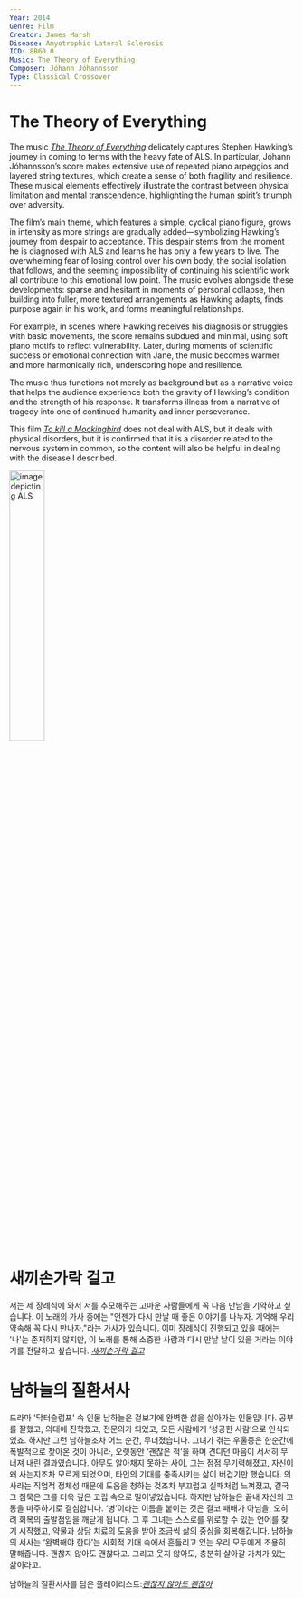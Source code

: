 ```yaml
---
Year: 2014
Genre: Film
Creator: James Marsh
Disease: Amyotrophic Lateral Sclerosis
ICD: 8B60.0
Music: The Theory of Everything
Composer: Jóhann Jóhannsson
Type: Classical Crossover
---
```


# The Theory of Everything

The music [*The Theory of Everything*](https://youtu.be/nMFUkbr7ymY?si=-FtmRNN__DjKrBJ6) delicately captures Stephen Hawking’s journey in coming to terms with the heavy fate of ALS. In particular, Jóhann Jóhannsson’s score makes extensive use of repeated piano arpeggios and layered string textures, which create a sense of both fragility and resilience. These musical elements effectively illustrate the contrast between physical limitation and mental transcendence, highlighting the human spirit’s triumph over adversity.

The film’s main theme, which features a simple, cyclical piano figure, grows in intensity as more strings are gradually added—symbolizing Hawking’s journey from despair to acceptance. This despair stems from the moment he is diagnosed with ALS and learns he has only a few years to live. The overwhelming fear of losing control over his own body, the social isolation that follows, and the seeming impossibility of continuing his scientific work all contribute to this emotional low point. The music evolves alongside these developments: sparse and hesitant in moments of personal collapse, then building into fuller, more textured arrangements as Hawking adapts, finds purpose again in his work, and forms meaningful relationships.

For example, in scenes where Hawking receives his diagnosis or struggles with basic movements, the score remains subdued and minimal, using soft piano motifs to reflect vulnerability. Later, during moments of scientific success or emotional connection with Jane, the music becomes warmer and more harmonically rich, underscoring hope and resilience.

The music thus functions not merely as background but as a narrative voice that helps the audience experience both the gravity of Hawking’s condition and the strength of his response. It transforms illness from a narrative of tragedy into one of continued humanity and inner perseverance.

This film [*To kill a Mockingbird*](ha_jeonghyeon.md) does not deal with ALS, but it deals with physical disorders, but it is confirmed that it is a disorder related to the nervous system in common, so the content will also be helpful in dealing with the disease I described.

<img src="./lee_junhee_img.png" alt="image depicting ALS" style="width:35%;" />

# 새끼손가락 걸고
저는 제 장례식에 와서 저를 추모해주는 고마운 사람들에게 꼭 다음 만남을 기약하고 싶습니다. 이 노래의 가사 중에는 "언젠가 다시 만날 때 좋은 이야기를 나누자. 기억해 우리 약속해 꼭 다시 만나자."라는 가사가 있습니다. 이미 장례식이 진행되고 있을 때에는 '나'는 존재하지 않지만, 이 노래를 통해 소중한 사람과 다시 만날 날이 있을 거라는 이야기를 전달하고 싶습니다. [*새끼손가락 걸고*](https://youtu.be/NGmL_WouziE?si=cQvPqoC9K5tZLu_A)

# 남하늘의 질환서사
드라마 '닥터슬럼프' 속 인물 남하늘은 겉보기에 완벽한 삶을 살아가는 인물입니다. 공부를 잘했고, 의대에 진학했고, 전문의가 되었고, 모든 사람에게 ‘성공한 사람’으로 인식되었죠. 하지만 그런 남하늘조차 어느 순간, 무너졌습니다. 그녀가 겪는 우울증은 한순간에 폭발적으로 찾아온 것이 아니라, 오랫동안 ‘괜찮은 척’을 하며 견디던 마음이 서서히 무너져 내린 결과였습니다. 아무도 알아채지 못하는 사이, 그는 점점 무기력해졌고, 자신이 왜 사는지조차 모르게 되었으며, 타인의 기대를 충족시키는 삶이 버겁기만 했습니다. 의사라는 직업적 정체성 때문에 도움을 청하는 것조차 부끄럽고 실패처럼 느껴졌고, 결국 그 침묵은 그를 더욱 깊은 고립 속으로 밀어넣었습니다. 하지만 남하늘은 끝내 자신의 고통을 마주하기로 결심합니다. ‘병’이라는 이름을 붙이는 것은 결코 패배가 아님을, 오히려 회복의 출발점임을 깨닫게 됩니다. 그 후 그녀는 스스로를 위로할 수 있는 언어를 찾기 시작했고, 약물과 상담 치료의 도움을 받아 조금씩 삶의 중심을 회복해갑니다. 남하늘의 서사는 ‘완벽해야 한다’는 사회적 기대 속에서 흔들리고 있는 우리 모두에게 조용히 말해줍니다. 괜찮지 않아도 괜찮다고. 그리고 웃지 않아도, 충분히 살아갈 가치가 있는 삶이라고.

남하늘의 질환서사를 담은 플레이리스트:[*괜찮지 않아도 괜찮아*](https://youtube.com/playlist?list=PL52wzaSyL0a9sFMOsnhLS3PNdAWqKYcP9&si=T35dcmWZYKVrAhLc)

